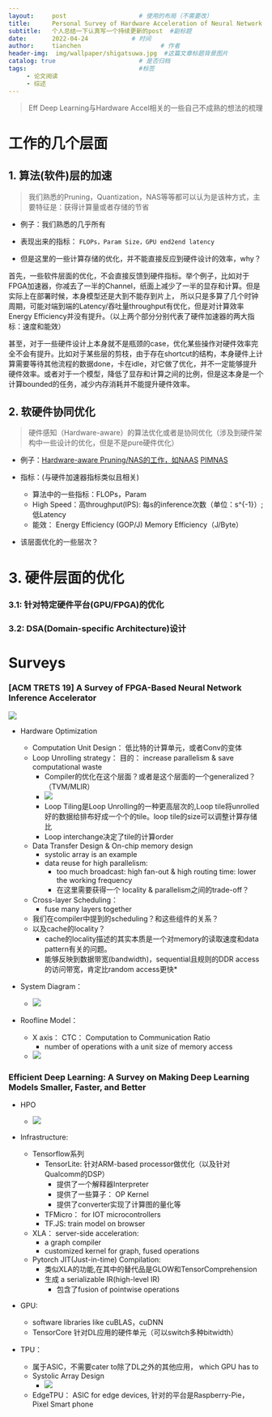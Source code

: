 ```yaml
---
layout:     post                    # 使用的布局（不需要改）
title:      Personal Survey of Hardware Acceleration of Neural Network           # 标题 
subtitle:   个人总结一下认真写一个持续更新的post  #副标题
date:       2022-04-24            # 时间
author:     tianchen                      # 作者
header-img:  img/wallpaper/shigatsuwa.jpg  #这篇文章标题背景图片  
catalog: true                       # 是否归档
tags:                               #标签
     - 论文阅读
     - 综述
---
```


> Eff Deep Learning与Hardware Accel相关的一些自己不成熟的想法的梳理

# 工作的几个层面


## 1. 算法(软件)层的加速

> 我们熟悉的Pruning，Quantization，NAS等等都可以认为是该种方式，主要特征是：获得计算量或者存储的节省

- 例子：我们熟悉的几乎所有

- 表现出来的指标： `FLOPs，Param Size，GPU end2end latency`

- 但是这里的一些计算存储的优化，并不能直接反应到硬件设计的效率，why？

首先，一些软件层面的优化，不会直接反馈到硬件指标。举个例子，比如对于FPGA加速器，你减去了一半的Channel，纸面上减少了一半的显存和计算。但是实际上在部署时候，本身模型还是大到不能存到片上，
所以只是多算了几个时钟周期，可能对端到端的Latency/吞吐量throughput有优化，但是对计算效率Energy Efficiency并没有提升。（以上两个部分分别代表了硬件加速器的两大指标：速度和能效）

甚至，对于一些硬件设计上本身就不是瓶颈的case，优化某些操作对硬件效率完全不会有提升。比如对于某些层的剪枝，由于存在shortcut的结构，本身硬件上计算需要等待其他流程的数据done，卡在idle，对它做了优化，并不一定能够提升硬件效率。或者对于一个模型，降低了显存和计算之间的比例，但是这本身是一个计算bounded的任务，减少内存消耗并不能提升硬件效率。

## 2. 软硬件协同优化

> 硬件感知（Hardware-aware）的算法优化或者是协同优化（涉及到硬件架构中一些设计的优化，但是不是pure硬件优化）

- 例子：[Hardware-aware Pruning/NAS的工作，如NAAS](https://arxiv.org/abs/2105.13258) [PIMNAS](http://nicsefc.ee.tsinghua.edu.cn/%2Fnics_file%2Fpdf%2Fb6a3130a-52cc-4896-9cb5-d34b56adc968.pdf)

- 指标：(与硬件加速器指标类似且相关)
    - 算法中的一些指标：FLOPs，Param
    - High Speed：高throughput(IPS): 每s的inference次数（单位：s^{-1}）; 低Latency
    - 能效： Energy Efficiency (GOP/J) Memory Efficiency（J/Byte）

- 该层面优化的一些层次？


# 3. 硬件层面的优化

### 3.1: 针对特定硬件平台(GPU/FPGA)的优化

### 3.2: DSA(Domain-specific Architecture)设计

# Surveys

### [ACM TRETS 19] A Survey of FPGA-Based Neural Network Inference Accelerator

![](https://github.com/A-suozhang/MyPicBed/raw/master/img/20220424100631.png)

- Hardware Optimization
    - Computation Unit Design： 低比特的计算单元，或者Conv的变体
    - Loop Unrolling strategy： 目的： increase parallelism & save computational waste
        - Compiler的优化在这个层面？或者是这个层面的一个generalized？（TVM/MLIR）
        - ![](https://github.com/A-suozhang/MyPicBed/raw/master/img/20220424102020.png)
        - Loop Tiling是Loop Unrolling的一种更高层次的,Loop tile将unrolled好的数据给排布好成一个个的tile。loop tile的size可以调整计算存储比
        - Loop interchange决定了tile的计算order
    - Data Transfer Design & On-chip memory design
        - systolic array is an example
        - data reuse for high parallelism: 
            - too much broadcast: high fan-out & high routing time: lower the working frequency
            - 在这里需要获得一个 locality & parallelism之间的trade-off？
    - Cross-layer Scheduling：
        - fuse many layers together
    - 我们在compiler中提到的scheduling？和这些组件的关系？
    - 以及cache的locality？
        - cache的locality描述的其实本质是一个对memory的读取速度和data pattern有关的问题。
        - 能够反映到数据带宽(bandwidth)，sequential且规则的DDR access的访问带宽，肯定比random access更快*


- System Diagram：
    - ![](https://github.com/A-suozhang/MyPicBed/raw/master/img/20220424102713.png)

- Roofline Model：
    - X axis： CTC： Computation to Communication Ratio
        - number of operations with a unit size of memory access
    - ![](https://github.com/A-suozhang/MyPicBed/raw/master/img/20220424103108.png)


### Efficient Deep Learning: A Survey on Making Deep Learning Models Smaller, Faster, and Better

- HPO
    - ![](https://github.com/A-suozhang/MyPicBed/raw/master/img/20220424113413.png)

- Infrastructure:
    - Tensorflow系列
        - TensorLite: 针对ARM-based processor做优化（以及针对Qualcomm的DSP）
            - 提供了一个解释器Interpreter
            - 提供了一些算子： OP Kernel
            - 提供了converter实现了计算图的量化等
        - TFMicro： for IOT microcontrollers
        - TF.JS: train model on browser
    - XLA： server-side acceleration:
        - a graph compiler
        - customized kernel for graph, fused operations
    - Pytorch JIT(Just-in-time) Compilation:
        - 类似XLA的功能,在其中的替代品是GLOW和TensorComprehension
        - 生成 a serializable IR(high-level IR)
            - 包含了fusion of pointwise operations

- GPU:
    - software libraries like cuBLAS，cuDNN
    - TensorCore 针对DL应用的硬件单元（可以switch多种bitwidth）

- TPU：
    - 属于ASIC，不需要cater to除了DL之外的其他应用， which GPU has to
    - Systolic Array Design
        - ![](https://github.com/A-suozhang/MyPicBed/raw/master/img/20220424115852.png)
    - EdgeTPU： ASIC for edge devices, 针对的平台是Raspberry-Pie，Pixel Smart phone